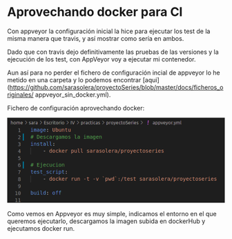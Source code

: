 # Aprovechando docker para CI
Con appveyor la configuración inicial la hice para ejecutar los test de la misma manera que travis, y así mostrar como sería en ambos. 

Dado que con travis dejo definitivamente las pruebas de las versiones y la ejecución de los test, con AppVeyor voy a ejecutar mi contenedor.
 
Aun así para no perder el fichero de configuración incial de appveyor lo he metido en una carpeta y lo podemos encontrar [aqui](https://github.com/sarasolera/proyectoSeries/blob/master/docs/ficheros_originales/
appveyor_sin_docker.yml). 

Fichero de configuración aprovechando docker:

![](pic/appveyor-docker.png)

Como vemos en Appveyor es muy simple, indicamos el entorno en el que queremos ejecutarlo, descargamos la imagen subida en dockerHub y ejecutamos docker run.

